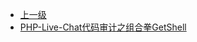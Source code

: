 * [上一级](docs/wy876_poc/)
* [PHP-Live-Chat代码审计之组合拳GetShell](docs/wy876_poc/PHP%20Live%20Chat/PHP-Live-Chat%E4%BB%A3%E7%A0%81%E5%AE%A1%E8%AE%A1%E4%B9%8B%E7%BB%84%E5%90%88%E6%8B%B3GetShell.md)
